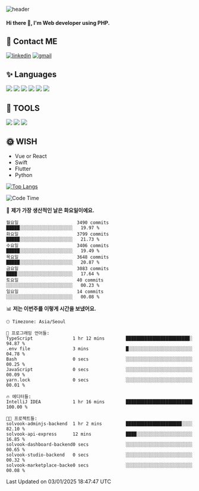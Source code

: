 ![header](https://capsule-render.vercel.app/api?type=waving&color=auto&height=300&section=header&text=Elin&fontSize=90&animation=twinkling)

#### Hi there 👋, I'm <b>Web developer</b> using PHP. ####

<!--
- 🔭 I’m currently working on Uniwill
- 🌱 I’m currently learning Vue or React or Python.
-->

<!---#### I am PHP developer --->

## 💌 Contact ME ###
[<img src='https://img.shields.io/badge/-EunjiKo-%230A66C2?style=flat-square&logo=LinkedIn&logoColor=white' alt='linkedin'>](https://www.linkedin.com/in/https://www.linkedin.com/in/eunji-ko-00a907164//)  [<img src='https://img.shields.io/badge/-einee214%40gmail.com-%23EA4335?style=flat-square&logo=Gmail&logoColor=white' alt='gmail'>](einee214@gmail.com)  


## ✨ Languages
<img src='https://img.shields.io/badge/-PHP-%23777BB4?style=for-the-badge&logo=PHP&logoColor=white'> <img src='https://img.shields.io/badge/-Laravel-%23FF2D20?style=for-the-badge&logo=Laravel&logoColor=white'> <img src='https://img.shields.io/badge/Jquery-%230769AD?style=for-the-badge&logo=Jquery&logoColor=white'> <img src='https://img.shields.io/badge/CSS3-%231572B6?style=for-the-badge&logo=CSS3&logoColor=white'> <img src='https://img.shields.io/badge/Bootstrap-%237952B3?style=for-the-badge&logo=Bootstrap&logoColor=white' > <img src='https://img.shields.io/badge/MySQL-%234479A1?style=for-the-badge&logo=MySQL&logoColor=white' >

## 🌷 TOOLS
<img src='https://img.shields.io/badge/PHPSTORM-%23000000?style=for-the-badge&logo=PhpStorm&logoColor=white' > <img src='https://img.shields.io/badge/GitLab-%23FCA121?style=for-the-badge&logo=GitLab&logoColor=white' > <img src='https://img.shields.io/badge/GitHub-%23181717?style=for-the-badge&logo=GitHub&logoColor=white'>


## 🌞 WISH
- Vue or React
- Swift
- Flutter
- Python


[![Top Langs](https://github-readme-stats.vercel.app/api/top-langs/?username=ein214&layout=compact)](https://github.com/anuraghazra/github-readme-stats)

<!--START_SECTION:waka-->
![Code Time](http://img.shields.io/badge/Code%20Time-3%2C975%20hrs%2020%20mins-blue)

📅 **제가 가장 생산적인 날은 화요일이에요.** 

```text
월요일                      3490 commits        █████░░░░░░░░░░░░░░░░░░░░   19.97 % 
화요일                      3799 commits        █████░░░░░░░░░░░░░░░░░░░░   21.73 % 
수요일                      3406 commits        █████░░░░░░░░░░░░░░░░░░░░   19.49 % 
목요일                      3648 commits        █████░░░░░░░░░░░░░░░░░░░░   20.87 % 
금요일                      3083 commits        ████░░░░░░░░░░░░░░░░░░░░░   17.64 % 
토요일                      40 commits          ░░░░░░░░░░░░░░░░░░░░░░░░░   00.23 % 
일요일                      14 commits          ░░░░░░░░░░░░░░░░░░░░░░░░░   00.08 % 
```


📊 **저는 이번주를 이렇게 시간을 보냈어요.** 

```text
🕑︎ Timezone: Asia/Seoul

💬 프로그래밍 언어들: 
TypeScript               1 hr 12 mins        ████████████████████████░   94.87 % 
.env file                3 mins              █░░░░░░░░░░░░░░░░░░░░░░░░   04.78 % 
Bash                     0 secs              ░░░░░░░░░░░░░░░░░░░░░░░░░   00.25 % 
JavaScript               0 secs              ░░░░░░░░░░░░░░░░░░░░░░░░░   00.09 % 
yarn.lock                0 secs              ░░░░░░░░░░░░░░░░░░░░░░░░░   00.01 % 

🔥 에디터들: 
IntelliJ IDEA            1 hr 16 mins        █████████████████████████   100.00 % 

🐱‍💻 프로젝트들: 
solvook-adminjs-backend  1 hr 2 mins         █████████████████████░░░░   82.10 % 
solvook-api-express      12 mins             ████░░░░░░░░░░░░░░░░░░░░░   16.85 % 
solvook-dashboard-backend0 secs              ░░░░░░░░░░░░░░░░░░░░░░░░░   00.65 % 
solvook-studio-backend   0 secs              ░░░░░░░░░░░░░░░░░░░░░░░░░   00.32 % 
solvook-marketplace-backe0 secs              ░░░░░░░░░░░░░░░░░░░░░░░░░   00.08 % 
```


 Last Updated on 03/01/2025 18:47:47 UTC
<!--END_SECTION:waka-->

<!---![GitHub stats](https://github-readme-stats.vercel.app/api?username=ein214&show_icons=true&theme=dracula)  --->



